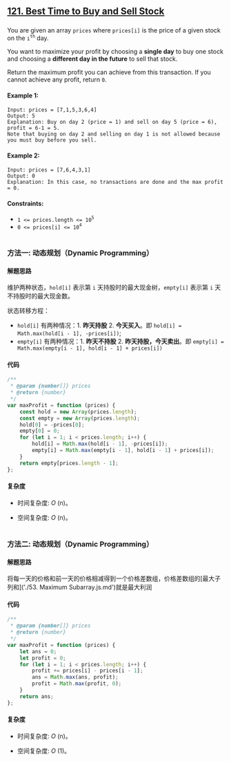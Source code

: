 ## [121. Best Time to Buy and Sell Stock](https://leetcode.com/problems/best-time-to-buy-and-sell-stock/)

###

You are given an array `prices` where `prices[i]` is the price of a given stock on the `i`<sup>`th`</sup> day.

You want to maximize your profit by choosing a **single day** to buy one stock and choosing a **different day in the future** to sell that stock.

Return the maximum profit you can achieve from this transaction. If you cannot achieve any profit, return `0`.

#### Example 1:

```
Input: prices = [7,1,5,3,6,4]
Output: 5
Explanation: Buy on day 2 (price = 1) and sell on day 5 (price = 6), profit = 6-1 = 5.
Note that buying on day 2 and selling on day 1 is not allowed because you must buy before you sell.
```

#### Example 2:

```
Input: prices = [7,6,4,3,1]
Output: 0
Explanation: In this case, no transactions are done and the max profit = 0.
```

#### Constraints:

-   `1 <= prices.length <= 10`<sup>`5`</sup>
-   `0 <= prices[i] <= 10`<sup>`4`</sup>

#

### 方法一: 动态规划（Dynamic Programming）

#### 解题思路

维护两种状态，`hold[i]` 表示第 `i` 天持股时的最大现金树，`empty[i]` 表示第 `i` 天不持股时的最大现金数。

状态转移方程：

-   `hold[i]` 有两种情况：1. **昨天持股** 2. **今天买入**。即 `hold[i] = Math.max(hold[i - 1], -prices[i])`;
-   `empty[i]` 有两种情况：1. **昨天不持股** 2. **昨天持股，今天卖出**。即 `empty[i] = Math.max(empty[i - 1], hold[i - 1] + prices[i])`

#### 代码

```JavaScript []
/**
 * @param {number[]} prices
 * @return {number}
 */
var maxProfit = function (prices) {
    const hold = new Array(prices.length);
    const empty = new Array(prices.length);
    hold[0] = -prices[0];
    empty[0] = 0;
    for (let i = 1; i < prices.length; i++) {
        hold[i] = Math.max(hold[i - 1], -prices[i]);
        empty[i] = Math.max(empty[i - 1], hold[i - 1] + prices[i]);
    }
    return empty[prices.length - 1];
};
```

#### 复杂度

-   时间复杂度: _O_ (n)。

-   空间复杂度: _O_ (n)。

#

### 方法二: 动态规划（Dynamic Programming）

#### 解题思路

将每一天的价格和前一天的价格相减得到一个价格差数组，价格差数组的[最大子列和]('./53. Maximum Subarray.js.md')就是最大利润

#### 代码

```JavaScript []
/**
 * @param {number[]} prices
 * @return {number}
 */
var maxProfit = function (prices) {
    let ans = 0;
    let profit = 0;
    for (let i = 1; i < prices.length; i++) {
        profit += prices[i] - prices[i - 1];
        ans = Math.max(ans, profit);
        profit = Math.max(profit, 0);
    }
    return ans;
};
```

#### 复杂度

-   时间复杂度: _O_ (n)。

-   空间复杂度: _O_ (1)。

